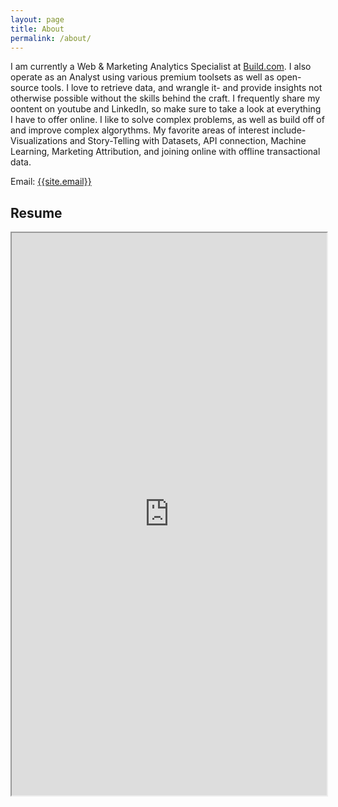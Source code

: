 ```yaml
---
layout: page
title: About
permalink: /about/
---
```

<p>
I am currently a Web & Marketing Analytics Specialist at <a href="https://www.build.com" target="_blank">Build.com</a>. I also operate as an Analyst using various premium toolsets as well as open-source tools.  I love to retrieve data, and wrangle it- and provide insights not otherwise possible without the skills behind the craft.  I frequently share my oontent on youtube and LinkedIn, so make sure to take a look at everything I have to offer online. I like to solve complex problems, as well as build off of and improve complex algorythms.  My favorite areas of interest include- Visualizations and Story-Telling with Datasets, API connection, Machine Learning, Marketing Attribution, and joining online with offline transactional data. 
</p>

Email: <a href="mailto:{{site.email}}?Subject=From Blog Site:">{{site.email}}</a>

## Resume
<iframe src="https://drive.google.com/file/d/1I_9oXUYw2rOy_KEDo6XbmUBPuP4bZTJy/view?usp=sharing" width="100%" height="900"></iframe>
